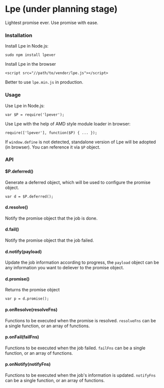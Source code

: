 # Lpe (under planning stage)
Lightest promise ever. Use promise with ease.  

### Installation
Install Lpe in Node.js:

```
sudo npm install lpever
```

Install Lpe in the browser

```
<script src="//path/to/vendor/lpe.js"></script>
```

Better to use `lpe.min.js` in production.

### Usage

Use Lpe in Node.js:

```
var $P = require('lpever');
```

Use Lpe with the help of AMD style module loader in browser:

```
require(['lpever'], function($P) { ... });
```

If `window.define` is not detected, standalone version of Lpe will be adopted (in browser). You can reference it via `$P` object.

### API

#### $P.deferred()
Generate a deferred object, which will be used to configure the promise object.

```
var d = $P.deferred();
```

#### d.resolve()
Notify the promise object that the job is done.

#### d.fail()
Notify the promise object that the job failed.

#### d.notify(payload)
Update the job information according to progress, the `payload` object can be any information you want to deliever to the promise object.

#### d.promise()
Returns the promise object

```
var p = d.promise();
```

#### p.onResolve(resolveFns)
Functions to be executed when the promise is resolved. `resolveFns` can be a single function, or an array of functions.

#### p.onFail(failFns)
Functions to be executed when the job failed. `failFns` can be a single function, or an array of functions.

#### p.onNotify(notifyFns)
Functions to be executed when the job's information is updated. `notifyFns` can be a single function, or an array of functions.
